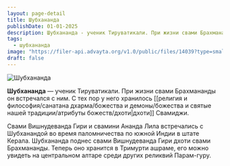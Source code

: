 ```yaml
---
layout: page-detail
title: Шубхананда
publishDate: 01-01-2025
description: Шубхананда - ученик Тируватикали. При жизни свами Брахмананды он встречал­ся с ним. С тех пор у него хранилось дхоти Свамиджи.
tags:
  - шубхананда
image: "https://filer-api.advayta.org/v1.0/public/files/14039?type=small"
draft: false
---
```


![Шубхананда](https://filer-api.advayta.org/v1.0/public/files/14039?type=medium "Шубхананда") 

 **Шубхананда** — ученик Тируватикали. При жизни свами Брахмананды он встречал­ся с ним. С тех пор у него хранилось [[религия и философия/санатана дхарма/божества и демоны/божества и святые нашей традиции/атрибуты божеств/дхоти|дхоти]] Свамиджи.

 Свами Вишнудеванда Гири и свамини Ананда Лила встречались с Шубханандой во время паломни­чества по южной Индии в штате Керала. Шубханан­да поднес свами Вишнудеванда Гири дхоти свами Брахмананды. Теперь оно хранится в Тримурти ашраме, его можно увидеть на центральном алтаре среди других реликвий Парам-гуру.
  
  
